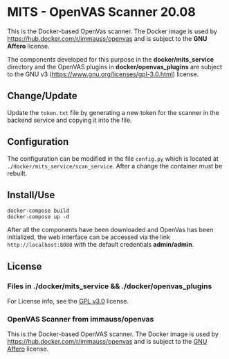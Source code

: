 # MITS - OpenVAS Scanner 20.08

This is the Docker-based OpenVas scanner. The Docker image is used by https://hub.docker.com/r/immauss/openvas and is subject to the __GNU Affero__ license.

The components developed for this purpose in the __docker/mits_service__ directory and the OpenVAS plugins in __docker/openvas_plugins__ are subject to the GNU v3 (https://www.gnu.org/licenses/gpl-3.0.html) license.

## Change/Update
Update the `token.txt` file by generating a new token for the scanner in the backend service and copying it into the file.

## Configuration
The configuration can be modified in the file `config.py` which is located at `./docker/mits_service/scan_service`. After a change the container must be rebuilt.

## Install/Use
```
docker-compose build
docker-compose up -d
```

After all the components have been downloaded and OpenVas has been initialized, the web interface can be accessed via the link `http://localhost:8080` with the default credentials __admin/admin__.

## License
### Files in ./docker/mits_service && ./docker/openvas_plugins
For License info, see the [GPL v3.0](GPL-3.0.md) license.

### OpenVAS Scanner from immauss/openvas
This is the Docker-based OpenVAS scanner. The Docker image is used by https://hub.docker.com/r/immauss/openvas and is subject to the [GNU Affero](https://github.com/immauss/openvas/blob/master/LICENSE) license.